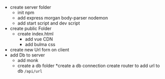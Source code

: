 * create server folder
    * init npm 
    * add express morgan body-parser  nodemon
    * add start script and dev script
* create public Folder
    * create index.html
        * add vue CDN
        * add bulma css
* create new Url forn on client
* add Db to server 
    * add monk
    * create a db folder 
        *create a db connection 
    create router to add url to db `/api/url`